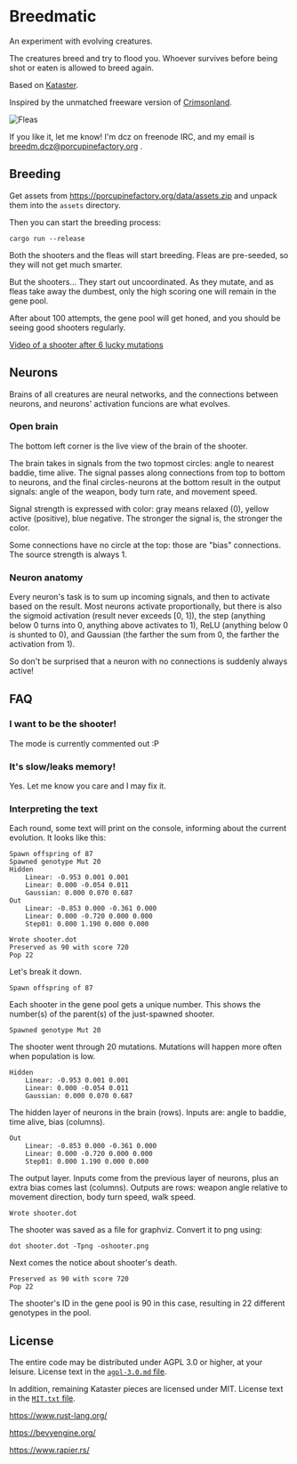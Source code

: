# Breedmatic

An experiment with evolving creatures.

The creatures breed and try to flood you. Whoever survives before being shot or eaten is allowed to breed again.

Based on [Kataster](https://github.com/Bobox214/Kataster).

Inspired by the unmatched freeware version of [Crimsonland](http://phoenix.ee/old-crimsonland-1-02-1-3-0-1-4-0/).

![Fleas](https://porcupinefactory.org/data/breedmatic0.2_flood.png)

If you like it, let me know! I'm dcz on freenode IRC, and my email is breedm.dcz@porcupinefactory.org .

## Breeding

Get assets from https://porcupinefactory.org/data/assets.zip and unpack them into the `assets` directory.

Then you can start the breeding process:

```
cargo run --release
```

Both the shooters and the fleas will start breeding. Fleas are pre-seeded, so they will not get much smarter.

But the shooters… They start out uncoordinated. As they mutate, and as fleas take away the dumbest, only the high scoring one will remain in the gene pool.

After about 100 attempts, the gene pool will get honed, and you should be seeing good shooters regularly.

[Video of a shooter after 6 lucky mutations](https://porcupinefactory.org/data/breedmatic0.2_goodshooter.webm)

## Neurons

Brains of all creatures are neural networks, and the connections between neurons, and neurons' activation funcions are what evolves.

### Open brain

The bottom left corner is the live view of the brain of the shooter.

The brain takes in signals from the two topmost circles: angle to nearest baddie, time alive. The signal passes along connections from top to bottom to neurons, and the final circles-neurons at the bottom result in the output signals: angle of the weapon, body turn rate, and movement speed.

Signal strength is expressed with color: gray means relaxed (0), yellow active (positive), blue negative. The stronger the signal is, the stronger the color.

Some connections have no circle at the top: those are "bias" connections. The source strength is always 1.

### Neuron anatomy

Every neuron's task is to sum up incoming signals, and then to activate based on the result. Most neurons activate proportionally, but there is also the sigmoid activation (result never exceeds [0, 1]), the step (anything below 0 turns into 0, anything above activates to 1), ReLU (anything below 0 is shunted to 0), and Gaussian (the farther the sum from 0, the farther the activation from 1).

So don't be surprised that a neuron with no connections is suddenly always active!

## FAQ

### I want to be the shooter!

The mode is currently commented out :P

### It's slow/leaks memory!

Yes. Let me know you care and I may fix it.

### Interpreting the text

Each round, some text will print on the console, informing about the current evolution. It looks like this:

```
Spawn offspring of 87
Spawned genotype Mut 20
Hidden
    Linear: -0.953 0.001 0.001 
    Linear: 0.000 -0.054 0.011 
    Gaussian: 0.000 0.070 0.687 
Out
    Linear: -0.853 0.000 -0.361 0.000 
    Linear: 0.000 -0.720 0.000 0.000 
    Step01: 0.000 1.190 0.000 0.000 

Wrote shooter.dot
Preserved as 90 with score 720
Pop 22
```

Let's break it down.

```
Spawn offspring of 87
```

Each shooter in the gene pool gets a unique number. This shows the number(s) of the parent(s) of the just-spawned shooter.

```
Spawned genotype Mut 20
```

The shooter went through 20 mutations. Mutations will happen more often when population is low.

```
Hidden
    Linear: -0.953 0.001 0.001 
    Linear: 0.000 -0.054 0.011 
    Gaussian: 0.000 0.070 0.687 
```

The hidden layer of neurons in the brain (rows). Inputs are: angle to baddie, time alive, bias (columns).

```
Out
    Linear: -0.853 0.000 -0.361 0.000 
    Linear: 0.000 -0.720 0.000 0.000 
    Step01: 0.000 1.190 0.000 0.000 
```

The output layer. Inputs come from the previous layer of neurons, plus an extra bias comes last (columns). Outputs are rows: weapon angle relative to movement direction, body turn speed, walk speed.

```
Wrote shooter.dot
```

The shooter was saved as a file for graphviz. Convert it to png using:

```
dot shooter.dot -Tpng -oshooter.png
```

Next comes the notice about shooter's death.

```
Preserved as 90 with score 720
Pop 22
```

The shooter's ID in the gene pool is 90 in this case, resulting in 22 different genotypes in the pool.

## License

The entire code may be distributed under AGPL 3.0 or higher, at your leisure. License text in the [`agpl-3.0.md` file](agpl-3.0.md).

In addition, remaining Kataster pieces are licensed under MIT. License text in the [`MIT.txt` file](MIT.txt).

https://www.rust-lang.org/

https://bevyengine.org/

https://www.rapier.rs/
